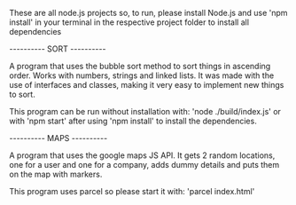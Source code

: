 These are all node.js projects so, to run, please install Node.js and use 'npm install' in your terminal in the respective project folder to install all dependencies

---------- SORT ----------

A program that uses the bubble sort method to sort things in ascending order.
Works with numbers, strings and linked lists.
It was made with the use of interfaces and classes, making it very easy to implement new things to sort.

This program can be run without installation with: 'node ./build/index.js'
or with 'npm start' after using 'npm install' to install the dependencies.

---------- MAPS ----------

A program that uses the google maps JS API.
It gets 2 random locations, one for a user and one for a company, adds dummy details and puts them on the map with markers.

This program uses parcel so please start it with: 'parcel index.html'
